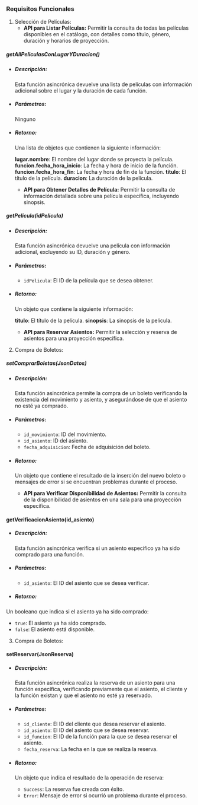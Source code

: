 ### **Requisitos Funcionales**

1. Selección de Películas:
   - **API para Listar Películas:** Permitir la consulta de todas las películas disponibles en el catálogo, con detalles como título, género, duración y horarios de proyección.

##### getAllPeliculasConLugarYDuracion()

- ##### Descripción:

  Esta función asincrónica devuelve una lista de películas con información adicional sobre el lugar y la duración de cada función.

- ##### Parámetros:

  Ninguno

- ##### Retorno:

  Una lista de objetos que contienen la siguiente información:

  **lugar.nombre**: El nombre del lugar donde se proyecta la película.
  **funcion.fecha_hora_inicio**: La fecha y hora de inicio de la función.
  **funcion.fecha_hora_fin**: La fecha y hora de fin de la función.
  **titulo**: El título de la película.
  **duracion**: La duración de la película.
  

  - **API para Obtener Detalles de Película:** Permitir la consulta de información detallada sobre una película específica, incluyendo sinopsis.

##### getPelicula(idPelicula)

- ##### Descripción:

  Esta función asincrónica devuelve una película con información adicional, excluyendo su ID, duración y género.

- ##### Parámetros:

  - `idPelicula`: El ID de la película que se desea obtener.

- ##### Retorno:

  Un objeto que contiene la siguiente información:

  **titulo**: El título de la película.
  **sinopsis**: La sinopsis de la película.

  - **API para Reservar Asientos:** Permitir la selección y reserva de asientos para una proyección específica.

2. Compra de Boletos:

##### setComprarBoletas(JsonDatos)

- ##### Descripción:

  Esta función asincrónica permite la compra de un boleto verificando la existencia del movimiento y asiento, y asegurándose de que el asiento no esté ya comprado.

- ##### Parámetros:

  - `id_movimiento`: ID del movimiento.
  - `id_asiento`: ID del asiento.
  - `fecha_adquisicion`: Fecha de adquisición del boleto.

- ##### Retorno:

  Un objeto que contiene el resultado de la inserción del nuevo boleto o mensajes de error si se encuentran problemas durante el proceso.

  - **API para Verificar Disponibilidad de Asientos:** Permitir la consulta de la disponibilidad de asientos en una sala para una proyección específica.

#### getVerificacionAsiento(id_asiento)

- ##### Descripción:

  Esta función asincrónica verifica si un asiento específico ya ha sido comprado para una función.

- ##### Parámetros:

  - `id_asiento`: El ID del asiento que se desea verificar.

- ##### Retorno:

Un booleano que indica si el asiento ya ha sido comprado:

  - `true`: El asiento ya ha sido comprado.
  - `false`: El asiento está disponible.

3. Compra de Boletos:

#### setReservar(JsonReserva)

- ##### Descripción:

  Esta función asincrónica realiza la reserva de un asiento para una función específica, verificando previamente que el asiento, el cliente y la función existan y que el asiento no esté ya reservado.

- ##### Parámetros:

  - `id_cliente`: El ID del cliente que desea reservar el asiento.
  - `id_asiento`: El ID del asiento que se desea reservar.
  - `id_funcion`: El ID de la función para la que se desea reservar el asiento.
  - `fecha_reserva`: La fecha en la que se realiza la reserva.

- ##### Retorno:

  Un objeto que indica el resultado de la operación de reserva:

  - `Success`: La reserva fue creada con éxito.
  - `Error`: Mensaje de error si ocurrió un problema durante el proceso.
